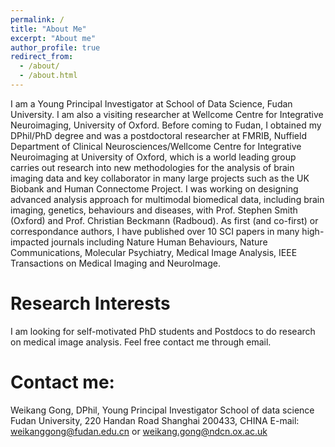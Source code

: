 ```yaml
---
permalink: /
title: "About Me"
excerpt: "About me"
author_profile: true
redirect_from: 
  - /about/
  - /about.html
---
```


I am a Young Principal Investigator at School of Data Science, Fudan University. I am also a visiting researcher at Wellcome Centre for Integrative Neuroimaging, University of Oxford. Before coming to Fudan, I obtained my DPhil/PhD degree and was a postdoctoral researcher at FMRIB, Nuffield Department of Clinical Neurosciences/Wellcome Centre for Integrative Neuroimaging at University of Oxford, which is a world leading group carries out research into new methodologies for the analysis of brain imaging data and key collaborator in many large projects such as the UK Biobank and Human Connectome Project. I was working on designing advanced analysis approach for multimodal biomedical data, including brain imaging, genetics, behaviours and diseases, with Prof. Stephen Smith (Oxford) and Prof. Christian Beckmann (Radboud). As first (and co-first) or correspondance authors, I have published over 10 SCI papers in many high-impacted journals including Nature Human Behaviours, Nature Communications, Molecular Psychiatry, Medical Image Analysis, IEEE Transactions on Medical Imaging and NeuroImage. 

Research Interests
======
I am looking for self-motivated PhD students and Postdocs to do research on medical image analysis. Feel free contact me through email.

Contact me:
======
Weikang Gong, DPhil, Young Principal Investigator
School of data science
Fudan University, 220 Handan Road
Shanghai 200433, CHINA
E-mail: weikanggong@fudan.edu.cn or weikang.gong@ndcn.ox.ac.uk 
